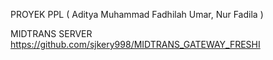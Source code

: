 PROYEK PPL ( Aditya Muhammad Fadhilah Umar, Nur Fadila )

MIDTRANS SERVER https://github.com/sjkery998/MIDTRANS_GATEWAY_FRESHI